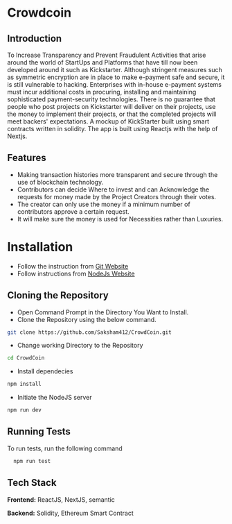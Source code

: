 
# Crowdcoin


## Introduction

To Increase Transparency and Prevent Fraudulent Activities that arise around the world of StartUps and Platforms that have till now been developed around it such as Kickstarter. Although stringent measures such as symmetric encryption are in place to make e-payment safe and secure, it is still vulnerable to hacking. Enterprises with in-house e-payment systems must incur additional costs in procuring, installing and maintaining sophisticated payment-security technologies. There is no guarantee that people who post projects on Kickstarter will deliver on their projects, use the money to implement their projects, or that the completed projects will meet backers' expectations. A mockup of KickStarter built using smart contracts written in solidity. The app is built using Reactjs with the help of Nextjs.
## Features

- Making transaction histories more transparent and secure through the use of blockchain technology.
- Contributors can decide Where to invest and can Acknowledge the requests for money made by the Project Creators through their votes.
- The creator can only use the money if a minimum number of contributors approve a certain request.
- It will make sure the money is used for Necessities rather than Luxuries.



# Installation

- Follow the instruction from [Git Website](https://git-scm.com/downloads)
- Follow instructions from [NodeJs Website](https://nodejs.org/en/download)

## Cloning the Repository
- Open Command Prompt in the Directory You Want to Install.
- Clone the Repository using the below command.

```bash
git clone https://github.com/Saksham412/CrowdCoin.git
```
- Change working Directory to the Repository
```bash
cd CrowdCoin
```
- Install dependecies
```bash
npm install
```
- Initiate the NodeJS server
```bash
npm run dev
```
## Running Tests

To run tests, run the following command

```bash
  npm run test

```


## Tech Stack

**Frontend:** ReactJS, NextJS, semantic

**Backend:** Solidity, Ethereum Smart Contract

